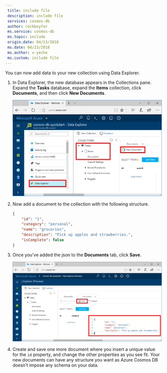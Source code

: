 ```yaml
---
 title: include file
 description: include file
 services: cosmos-db
 author: rockboyfor
 ms.service: cosmos-db
 ms.topic: include
 origin.date: 04/13/2018
 ms.date: 04/23/2018
 ms.author: v-yeche
 ms.custom: include file
---
```

You can now add data to your new collection using Data Explorer.

1. In Data Explorer, the new database appears in the Collections pane. Expand the **Tasks** database, expand the **Items** collection, click **Documents**, and then click **New Documents**. 

   ![Create new documents in Data Explorer in the Azure portal](./media/cosmos-db-create-sql-api-add-sample-data/azure-cosmosdb-data-explorer-new-document.png)

2. Now add a document to the collection with the following structure.

     ```json
     {
         "id": "1",
         "category": "personal",
         "name": "groceries",
         "description": "Pick up apples and strawberries.",
         "isComplete": false
     }
     ```

3. Once you've added the json to the **Documents** tab, click **Save**.

    ![Copy in json data and click Save in Data Explorer in the Azure portal](./media/cosmos-db-create-sql-api-add-sample-data/azure-cosmosdb-data-explorer-save-document.png)

4.  Create and save one more document where you insert a unique value for the `id` property, and change the other properties as you see fit. Your new documents can have any structure you want as Azure Cosmos DB doesn't impose any schema on your data.
<!-- Update_Description: new articles on cosmos db create sql api add sample data -->
<!--ms.date: 04/23/2018-->